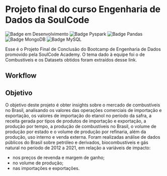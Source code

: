 # Projeto final do curso Engenharia de Dados da SoulCode 
![Badge em Desenvolvimento](https://img.shields.io/badge/Linguagem-Python-blue)
![Badge Pyspark](https://img.shields.io/badge/API-Pyspark-orange)
![Badge Pandas](https://img.shields.io/badge/biblioteca-Pandas-orange)
![Badge MongoDB](https://img.shields.io/badge/DB-MongoDB-brightgreen)
![Badge MySQL](https://img.shields.io/badge/DB-MySQL-lightgrey)

Esse é o Projeto Final de Conclusão do Bootcamp de Engenharia de Dados promovido pela SoulCode Academy. O tema dado à equipe foi o de Combustíveis e os Datasets obtidos foram extraídos desse link.

## Workflow

## Objetivo

O objetivo deste projeto é obter insights sobre o mercado de combustíveis no Brasil, analisando os valores das operações comerciais de importação e exportação, os valores de importação do etanol no período da safra, a receita gerada por tipos de produtos de importação e exportação, a produção por tempo, a produção de combustíveis no Brasil, o volume de produção por estado e o volume de produção por refinaria, além da produção, uso interno e venda externa. 
Foram realizadas análise de dados públicos do Brasil sobre petróleo e derivados, biocombustíveis e gás natural no período de 2012 a 2021, em relação a variáveis de impacto: 

- nos preços de revenda e margem de ganho; 
- no volume de produção; 
- nas importações e exportações. 

